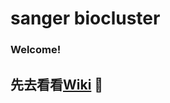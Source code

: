 sanger biocluster
=================

### Welcome!

## 先去看看[Wiki](http://git.majorbio.com/sanger_bioinfo/SangerBiocluster/wikis/home) :footprints:

